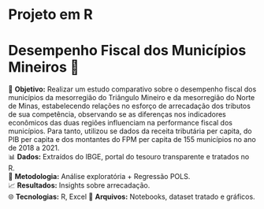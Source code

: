 # Projeto em R
# Desempenho Fiscal dos Municípios Mineiros 🚀
🎯  **Objetivo:** Realizar um estudo comparativo sobre o desempenho fiscal dos municípios da mesorregião do Triângulo Mineiro e da mesorregião do Norte de Minas, estabelecendo relações no esforço de arrecadação dos tributos de sua competência, observando se as diferenças nos indicadores econômicos das duas regiões influenciam na performance fiscal dos municípios. Para tanto, utilizou se dados da receita tributária per capita, do PIB per capita e dos montantes do FPM per capita de 155 municípios no ano de 2018 a 2021.  
📊 **Dados:** Extraídos do IBGE, portal do tesouro transparente e tratados no R.  
🔹 **Metodologia:** Análise exploratória + Regressão POLS.  
📈 **Resultados:** Insights sobre arrecadação.  
🌐 **Tecnologias:** R, Excel 
📂 **Arquivos:** Notebooks, dataset tratado e gráficos.  

